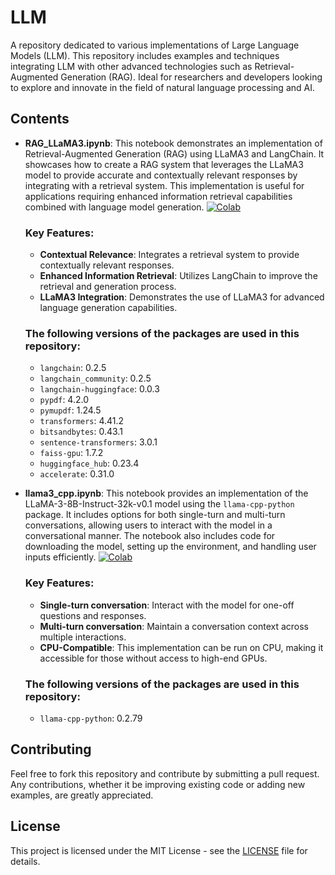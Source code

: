 # LLM

A repository dedicated to various implementations of Large Language Models (LLM). This repository includes examples and techniques integrating LLM with other advanced technologies such as Retrieval-Augmented Generation (RAG). Ideal for researchers and developers looking to explore and innovate in the field of natural language processing and AI.

## Contents

- **RAG_LLaMA3.ipynb**: This notebook demonstrates an implementation of Retrieval-Augmented Generation (RAG) using LLaMA3 and LangChain. It showcases how to create a RAG system that leverages the LLaMA3 model to provide accurate and contextually relevant responses by integrating with a retrieval system. This implementation is useful for applications requiring enhanced information retrieval capabilities combined with language model generation.
  [![Colab](https://img.shields.io/badge/Colab-RAG_LLaMA3-orange)](https://colab.research.google.com/github/brritany/LLM/blob/main/jupyternotebook/RAG_LLaMA3.ipynb)

  ### Key Features:
  - **Contextual Relevance**: Integrates a retrieval system to provide contextually relevant responses.
  - **Enhanced Information Retrieval**: Utilizes LangChain to improve the retrieval and generation process.
  - **LLaMA3 Integration**: Demonstrates the use of LLaMA3 for advanced language generation capabilities.

  ### The following versions of the packages are used in this repository:

  - `langchain`: 0.2.5
  - `langchain_community`: 0.2.5
  - `langchain-huggingface`: 0.0.3
  - `pypdf`: 4.2.0
  - `pymupdf`: 1.24.5
  - `transformers`: 4.41.2
  - `bitsandbytes`: 0.43.1
  - `sentence-transformers`: 3.0.1
  - `faiss-gpu`: 1.7.2
  - `huggingface_hub`: 0.23.4
  - `accelerate`: 0.31.0

- **llama3_cpp.ipynb**: This notebook provides an implementation of the LLaMA-3-8B-Instruct-32k-v0.1 model using the `llama-cpp-python` package. It includes options for both single-turn and multi-turn conversations, allowing users to interact with the model in a conversational manner. The notebook also includes code for downloading the model, setting up the environment, and handling user inputs efficiently.
  [![Colab](https://img.shields.io/badge/Colab-RAG_LLaMA3-orange)](https://colab.research.google.com/github/brritany/LLM/blob/main/jupyternotebook/llama3_cpp.ipynb)

  ### Key Features:
  - **Single-turn conversation**: Interact with the model for one-off questions and responses.
  - **Multi-turn conversation**: Maintain a conversation context across multiple interactions.
  - **CPU-Compatible**: This implementation can be run on CPU, making it accessible for those without access to high-end GPUs.

  ### The following versions of the packages are used in this repository:

  - `llama-cpp-python`: 0.2.79

## Contributing

Feel free to fork this repository and contribute by submitting a pull request. Any contributions, whether it be improving existing code or adding new examples, are greatly appreciated.

## License

This project is licensed under the MIT License - see the [LICENSE](LICENSE) file for details.
